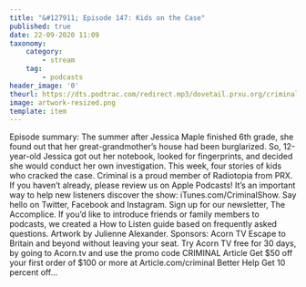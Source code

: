 ```yaml
---
title: "&#127911; Episode 147: Kids on the Case"
published: true
date: 22-09-2020 11:09
taxonomy:
    category:
        - stream
    tag:
        - podcasts
header_image: '0'
theurl: https://dts.podtrac.com/redirect.mp3/dovetail.prxu.org/criminal/fbb8c3e4-f5bf-46d0-869d-2b6481cfa003/Episode_147_Kids_on_the_Case_Part_1.mp3
image: artwork-resized.png
template: item
--- 
```

Episode summary: The summer after Jessica Maple finished 6th grade, she found out that her great-grandmother’s house had been burglarized. So, 12-year-old Jessica got out her notebook, looked for fingerprints, and decided she would conduct her own investigation. This week, four stories of kids who cracked the case. Criminal is a proud member of Radiotopia from PRX. If you haven’t already, please review us on Apple Podcasts! It’s an important way to help new listeners discover the show: iTunes.com/CriminalShow. Say hello on Twitter, Facebook and Instagram. Sign up for our newsletter, The Accomplice. If you’d like to introduce friends or family members to podcasts, we created a How to Listen guide based on frequently asked questions. Artwork by Julienne Alexander. Sponsors: Acorn TV Escape to Britain and beyond without leaving your seat. Try Acorn TV free for 30 days, by going to Acorn.tv and use the promo code CRIMINAL Article Get $50 off your first order of $100 or more at Article.com/criminal Better Help Get 10 percent off…
